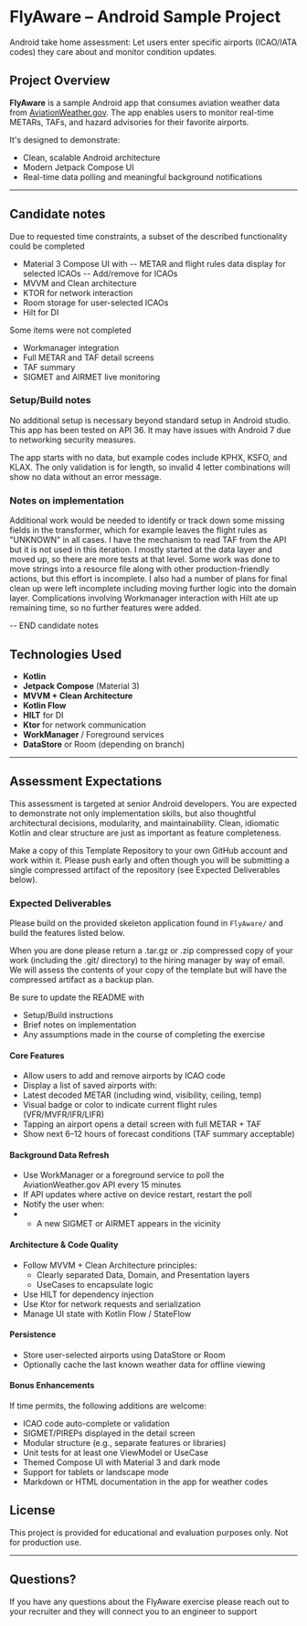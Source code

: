 # FlyAware – Android Sample Project
Android take home assessment: Let users enter specific airports (ICAO/IATA codes) they care about and monitor condition updates.

## Project Overview

**FlyAware** is a sample Android app that consumes aviation weather data from [AviationWeather.gov](https://aviationweather.gov/data/api/). The app enables users to monitor real-time METARs, TAFs, and hazard advisories for their favorite airports.

It's designed to demonstrate:
- Clean, scalable Android architecture
- Modern Jetpack Compose UI
- Real-time data polling and meaningful background notifications

---
## Candidate notes

Due to requested time constraints, a subset of the described functionality could be completed
- Material 3 Compose UI with 
-- METAR and flight rules data display for selected ICAOs
-- Add/remove for ICAOs
- MVVM and Clean architecture
- KTOR for network interaction
- Room storage for user-selected ICAOs
- Hilt for DI

Some items were not completed
- Workmanager integration
- Full METAR and TAF detail screens
- TAF summary
- SIGMET and AIRMET live monitoring

### Setup/Build notes
  No additional setup is necessary beyond standard setup in Android studio.  This app has been tested on API 36.  It may have issues with Android 7 due to networking security measures.

  The app starts with no data, but example codes include KPHX, KSFO, and KLAX.  The only validation is for length, so invalid 4 letter combinations will show no data without an error message.

### Notes on implementation
Additional work would be needed to identify or track down some missing fields in the transformer, which for example leaves the flight rules as "UNKNOWN" in all cases.  I have the mechanism to read TAF from the API but it is not used in this iteration.
I mostly started at the data layer and moved up, so there are more tests at that level.  Some work was done to move strings into a resource file along with other production-friendly actions, but this effort is incomplete.  I also had a number of plans for final clean up were left incomplete including moving further logic into the domain layer. Complications involving Workmanager interaction with Hilt ate up remaining time, so no further features were added. 

-- END candidate notes

## Technologies Used
- **Kotlin**
- **Jetpack Compose** (Material 3)
- **MVVM + Clean Architecture**
- **Kotlin Flow**
- **HILT** for DI
- **Ktor** for network communication
- **WorkManager** / Foreground services
- **DataStore** or Room (depending on branch)

---

## Assessment Expectations
This assessment is targeted at senior Android developers. You are expected to demonstrate not only implementation skills, but also thoughtful architectural decisions, modularity, and maintainability. Clean, idiomatic Kotlin and clear structure are just as important as feature completeness.

Make a copy of this Template Repository to your own GitHub account and work within it. Please push early and often though you will be submitting a single compressed artifact of the repository (see Expected Deliverables below).

### Expected Deliverables
Please build on the provided skeleton application found in `FlyAware/` and build the features listed below.

When you are done please return a .tar.gz or .zip compressed copy of your work (including the .git/ directory) to the hiring manager by way of email.  We will assess the contents of your copy of the template but will have the compressed artifact as a backup plan.

Be sure to update the README with 
- Setup/Build instructions
- Brief notes on implementation
- Any assumptions made in the course of completing the exercise

#### Core Features
- Allow users to add and remove airports by ICAO code
- Display a list of saved airports with:
- Latest decoded METAR (including wind, visibility, ceiling, temp)
- Visual badge or color to indicate current flight rules (VFR/MVFR/IFR/LIFR)
- Tapping an airport opens a detail screen with full METAR + TAF
- Show next 6–12 hours of forecast conditions (TAF summary acceptable)

#### Background Data Refresh
- Use WorkManager or a foreground service to poll the AviationWeather.gov API every 15 minutes
- If API updates where active on device restart, restart the poll
- Notify the user when:
- - A new SIGMET or AIRMET appears in the vicinity

#### Architecture & Code Quality
- Follow MVVM + Clean Architecture principles:
    - Clearly separated Data, Domain, and Presentation layers
    - UseCases to encapsulate logic
- Use HILT for dependency injection
- Use Ktor for network requests and serialization
- Manage UI state with Kotlin Flow / StateFlow

#### Persistence
- Store user-selected airports using DataStore or Room
- Optionally cache the last known weather data for offline viewing

#### Bonus Enhancements
If time permits, the following additions are welcome:
- ICAO code auto-complete or validation
- SIGMET/PIREPs displayed in the detail screen
- Modular structure (e.g., separate features or libraries)
- Unit tests for at least one ViewModel or UseCase
- Themed Compose UI with Material 3 and dark mode
- Support for tablets or landscape mode
- Markdown or HTML documentation in the app for weather codes


## License
This project is provided for educational and evaluation purposes only. Not for production use.

---

## Questions?
If you have any questions about the FlyAware exercise please reach out to your recruiter and they will connect you to an engineer to support


